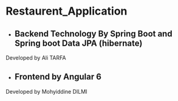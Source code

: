 # Restaurent_Application
- ## Backend Technology By Spring Boot and Spring boot Data JPA (hibernate)
Developed by Ali TARFA 
- ## Frontend by Angular 6
Developed by Mohyiddine DILMI
